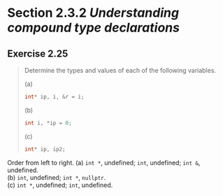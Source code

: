 # Section 2.3.2 _Understanding compound type declarations_

## Exercise 2.25

> Determine the types and values of each of the following variables.
>
> (a)
> ```cpp
> int* ip, i, &r = i;
> ```
> (b)
> ```cpp
> int i, *ip = 0;
> ```
> (c)
> ```cpp
> int* ip, ip2;
> ```

Order from left to right.
(a) `int *`, undefined; `int`, undefined; `int &`, undefined.  
(b) `int`, undefined; `int *`, `nullptr`.  
(c) `int *`, undefined; `int`, undefined.

